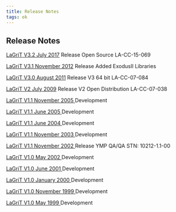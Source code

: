 ```yaml
---
title: Release Notes
tags: ok
---
```


Release Notes
--------------
[LaGriT V3.2 July 2017](release_notes/lagrit_release_notes_V3.200.md) Release Open Source LA-CC-15-069 

[LaGriT V3.1 November 2012](release_notes/lagrit_release_notes_V3.100.md) Release Added ExodusII Libraries

[LaGriT V3.0 August 2011](release_notes/lagrit_release_notes_V3.00.md) Release V3 64 bit LA-CC-07-084

[LaGriT V2 July 2009](release_notes/lagrit_release_notes_090708.md) Release V2 Open Distribution LA-CC-07-038  

<a href="/assets/images/release_notes15.pdf" download> LaGriT V1.1 November 2005 </a> Development 

<a href="/assets/images/release_notes14.pdf" download> LaGriT V1.1 June 2005 </a> Development  

<a href="/assets/images/release_notes13.pdf" download> LaGriT V1.1 June 2004 </a> Development  

<a href="/assets/images/release_notes12.pdf" download> LaGriT V1.1 November 2003 </a> Development 

<a href="/assets/images/release_notes11.pdf" download> LaGriT V1.1 November 2002 </a>  Release YMP QA/QA STN: 10212-1.1-00 

<a href="/assets/images/release_notes10.pdf" download> LaGriT V1.0 May 2002 </a> Development  

<a href="/assets/images/release_notes9.pdf" download> LaGriT V1.0 June 2001 </a> Development  

<a href="/assets/images/release_notes8.pdf" download> LaGriT V1.0 January 2000 </a> Development   

<a href="/assets/images/release_notes7.pdf" download> LaGriT V1.0 November 1999 </a> Development

<a href="/assets/images/release_notes6.pdf" download> LaGriT V1.0 May 1999 </a>  Development
